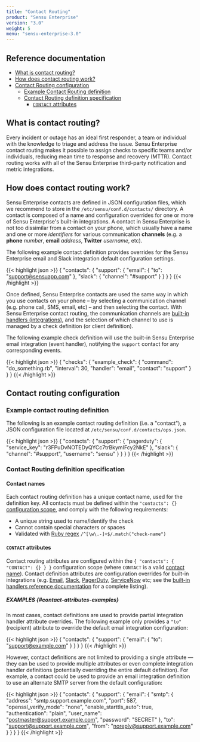 ```yaml
---
title: "Contact Routing"
product: "Sensu Enterprise"
version: "3.0"
weight: 5
menu: "sensu-enterprise-3.0"
---
```


## Reference documentation

- [What is contact routing?](#what-is-contact-routing)
- [How does contact routing work?](#how-does-contact-routing-work)
- [Contact Routing configuration](#contact-routing-configuration)
  - [Example Contact Routing definition](#example-contact-routing-definition)
  - [Contact Routing definition specification](#contact-routing-definition-specification)
    - [`CONTACT` attributes](#contact-attributes)

## What is contact routing?

Every incident or outage has an ideal first responder, a team or individual with
the knowledge to triage and address the issue. Sensu Enterprise contact routing
makes it possible to assign checks to specific teams and/or individuals,
reducing mean time to response and recovery (MTTR). Contact routing works with
all of the Sensu Enterprise third-party notification and metric integrations.

## How does contact routing work?

Sensu Enterprise contacts are defined in JSON configuration files, which we
recommend to store in the `/etc/sensu/conf.d/contacts/` directory. A contact is
composed of a name and configuration overrides for one or more of Sensu
Enterprise's built-in integrations. A contact in Sensu Enterprise is not too
dissimilar from a contact on your phone, which usually have a name and one or
more _identifiers_ for various communication **channels** (e.g. a **phone**
_number_, **email** _address_, **Twitter** _username_, etc).

The following example contact definition provides overrides for the Sensu
Enterprise email and Slack integration default configuration settings.

{{< highlight json >}}
{
  "contacts": {
    "support": {
      "email": {
        "to": "support@sensuapp.com"
      },
      "slack": {
        "channel": "#support"
      }
    }
  }
}
{{< /highlight >}}

Once defined, Sensu Enterprise contacts are used the same way in which you use
contacts on your phone &ndash; by selecting a communication channel (e.g.
phone call, SMS, email, etc) &ndash; and then selecting the contact. With
Sensu Enterprise contact routing, the communication channels are [built-in
handlers (integrations)][1], and the selection of which channel to use is
managed by a check definition (or client definition).

The following example check definition will use the built-in Sensu Enterprise
email integration (event handler), notifying the `support` contact for any
corresponding events.

{{< highlight json >}}
{
  "checks": {
    "example_check": {
      "command": "do_something.rb",
      "interval": 30,
      "handler": "email",
      "contact": "support"
    }
  }
}
{{< /highlight >}}

## Contact routing configuration

### Example contact routing definition

The following is an example contact routing definition (i.e. a "contact"), a
JSON configuration file located at `/etc/sensu/conf.d/contacts/ops.json`.

{{< highlight json >}}
{
  "contacts": {
    "support": {
      "pagerduty": {
        "service_key": "r3FPuDvNOTEDyQYCc7trBkymIFcy2NkE"
      },
      "slack": {
        "channel": "#support",
        "username": "sensu"
      }
    }
  }
}
{{< /highlight >}}

### Contact Routing definition specification

#### Contact names

Each contact routing definition has a unique contact name, used for the
definition key. All contacts must be defined within the `"contacts": {}`
[configuration scope][2], and comply with the following requirements:

- A unique string used to name/identify the check
- Cannot contain special characters or spaces
- Validated with [Ruby regex][3] `/^[\w\.-]+$/.match("check-name")`

#### `CONTACT` attributes

Contact routing attributes are configured within the `{ "contacts": { "CONTACT":
{} } }` configuration scope (where `CONTACT` is a valid [contact name][3]).
Contact definition attributes are configuration overrides for built-in
integrations (e.g. [Email][4], [Slack][5], [PagerDuty][6], [ServiceNow][7] etc;
see the [built-in handlers reference documentation][1] for a complete listing).

##### EXAMPLES {#contact-attributes-examples}

In most cases, contact definitions are used to provide partial integration
handler attribute overrides. The following example only provides a `"to"`
(recipient) attribute to override the default email integration configuration:

{{< highlight json >}}
{
  "contacts": {
    "support": {
      "email": {
        "to": "support@example.com"
      }
    }
  }
}
{{< /highlight >}}

However, contact definitions are not limited to providing a single attribute
&mdash; they can be used to provide multiple attributes or even complete
integration handler definitions (potentially overriding the entire default
definition). For example, a contact could be used to provide an email
integration definition to use an alternate SMTP server from the default
configuration:

{{< highlight json >}}
{
  "contacts": {
    "support": {
      "email": {
        "smtp": {
          "address": "smtp.support.example.com",
          "port": 587,
          "openssl_verify_mode": "none",
          "enable_starttls_auto": true,
          "authentication": "plain",
          "user_name": "postmaster@support.example.com",
          "password": "SECRET"
        },
        "to": "support@support.example.com",
        "from": "noreply@support.example.com"
      }
    }
  }
}
{{< /highlight >}}

[?]:  #
[1]:  ../built-in-handlers
[2]:  /sensu-core/1.2/reference/configuration#configuration-scopes
[3]:  #contact-names
[4]:  ../integrations/email
[5]:  ../integrations/slack
[6]:  ../integrations/pagerduty
[7]:  ../integrations/servicenow
